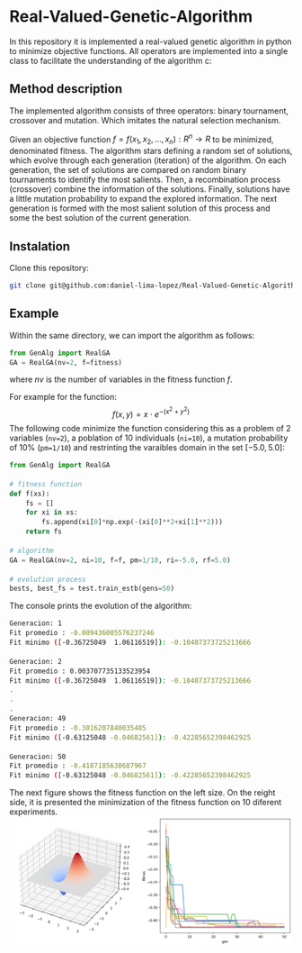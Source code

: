 # Real-Valued-Genetic-Algorithm
In this repository it is implemented a real-valued genetic algorithm in python to minimize objective functions. All operators are implemented into a single class  to facilitate the understanding of the algorithm c:

## Method description
The implemented algorithm consists of three operators: binary tournament, crossover and mutation. Which imitates the natural selection mechanism.

Given an objective function $f=f(x_1,x_2,\dots,x_n):R^n\rightarrow R$ to be minimized, denominated fitness. The algorithm stars defining a random set of solutions, which evolve through each generation (iteration) of the algorithm. On each generation, the set of solutions are compared on random binary tournaments to identify the most salients. Then, a recombination process (crossover) combine the information of the solutions. Finally, solutions have a little mutation probability to expand the explored information. The next generation is formed with the most salient solution of this process and some the best solution of the current generation.

## Instalation
Clone this repository:
```bash
git clone git@github.com:daniel-lima-lopez/Real-Valued-Genetic-Algorithm.git
```

## Example
Within the same directory, we can import the algorithm as follows:
```python
from GenAlg import RealGA
GA = RealGA(nv=2, f=fitness)
```
where $nv$ is the number of variables in the fitness function $f$.

For example for the function:
$$f(x,y)=x\cdot e^{-(x^2+y^2)} $$
The following code minimize the function considering this as a problem of 2 variables (`nv=2`), a poblation of 10 individuals (`ni=10`), a mutation probability of $10\%$ (`pm=1/10`) and restrinting the varaibles domain in the set $[-5.0,5.0]$:
```python
from GenAlg import RealGA

# fitness function
def f(xs):
    fs = []
    for xi in xs:
        fs.append(xi[0]*np.exp(-(xi[0]**2+xi[1]**2)))
    return fs

# algorithm
GA = RealGA(nv=2, ni=10, f=f, pm=1/10, ri=-5.0, rf=5.0)

# evolution process
bests, best_fs = test.train_estb(gens=50)

```
The console prints the evolution of the algorithm:
```bash
Generacion: 1
Fit promedio : -0.009436005576237246
Fit minimo ([-0.36725049  1.06116519]): -0.10407373725213666

Generacion: 2
Fit promedio : 0.003707735133523954
Fit minimo ([-0.36725049  1.06116519]): -0.10407373725213666
.
.
.
Generacion: 49
Fit promedio : -0.3816207840035485
Fit minimo ([-0.63125048 -0.04682561]): -0.42285652398462925

Generacion: 50
Fit promedio : -0.4187185638687967
Fit minimo ([-0.63125048 -0.04682561]): -0.42285652398462925

```
The next figure shows the fitness function on the left size. On the reight side, it is presented the minimization of the fitness function on 10 diferent experiments.
![Experiment 2](imgs/exp2.png)